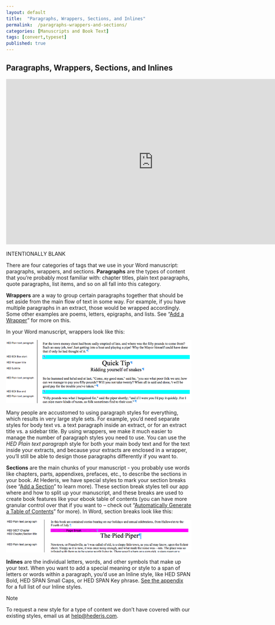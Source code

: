 ```yaml
---
layout: default
title:  "Paragraphs, Wrappers, Sections, and Inlines"
permalink:  /paragraphs-wrappers-and-sections/
categories: [Manuscripts and Book Text]
tags: [convert,typeset]
published: true
---
```


<section data-type="chapter" class="hsecchapter" data-hederis-type="hsecchapter" id="paragraphs-wrappers-and-sections" data-pi-attrs="id: paragraphs-wrappers-and-sections; data-tags: convert,typeset;" role="doc-chapter" data-tags="convert,typeset" data-author-name=" " data-book-title=" " title="Paragraphs, Wrappers, Sections, and Inlines"><h1 data-hederis-type="hblkchaptitle" class="hblkchaptitle" id="pOYe5Rplg">Paragraphs, Wrappers, Sections, and Inlines</h1><iframe width="800" height="450" src="https://www.youtube.com/embed/vAIajtvdjKM" frameborder="0" allow="accelerometer;encrypted-media;gyroscope;picture-in-picture" allowfullscreen="" id="pySUYZkSN"></iframe><p data-embedded-html="true" id="prJQaGqgk">INTENTIONALLY BLANK</p><p class="hblkp" data-hederis-type="hblkp" id="pSSJpkUWS">There are four categories of tags that we use in your Word manuscript: paragraphs, wrappers, and sections. <strong class="hspanstrong" data-hederis-type="hspanstrong" id="phwXtAoDH">Paragraphs</strong> are the types of content that you&#8217;re probably most familiar with: chapter titles, plain text paragraphs, quote paragraphs, list items, and so on all fall into this category.</p><p class="hblkp" data-hederis-type="hblkp" id="pL0XlhMop"><strong class="hspanstrong" data-hederis-type="hspanstrong" id="pDhK3vGUL">Wrappers</strong> are a way to group certain paragraphs together that should be set aside from the main flow of text in some way. For example, if you have multiple paragraphs in an extract, those would be wrapped accordingly. Some other examples are poems, letters, epigraphs, and lists. See &#8220;<a href="{% post_url 2020-07-25-18-AddaWrapper %}" data-hederis-type="hspana" id="pBOCw0jgu"><span class="Hyperlink" data-hederis-type="hspnspan" id="pfZyvEfr3">Add a Wrapper</span></a>&#8221; for more on this.</p><p class="hblkp" data-hederis-type="hblkp" id="pppjexk5F">In your Word manuscript, wrappers look like this:</p><img data-hederis-type="hblkimg" class="hblkimg" id="pdXS2Cty3" src="/images/wrapper1.png" data-img-src="wrapper1.png"/><p class="hblkp" data-hederis-type="hblkp" id="ptrpQvwQY">Many people are accustomed to using paragraph styles for everything, which results in very large style sets. For example, you&#8217;d need separate styles for body text vs. a text paragraph inside an extract, or for an extract title vs. a sidebar title. By using wrappers, we make it much easier to manage the number of paragraph styles you need to use. You can use the <em class="hspanem" data-hederis-type="hspanem" id="pE9P3ihYa">HED Plain text paragraph</em> style for both your main body text and for the text inside your extracts, and because your extracts are enclosed in a wrapper, you&#8217;ll still be able to design those paragraphs differently if you want to.</p><p class="hblkp" data-hederis-type="hblkp" id="pTqcme3J6"><strong class="hspanstrong" data-hederis-type="hspanstrong" id="pa4tmYzSB">Sections</strong> are the main chunks of your manuscript - you probably use words like chapters, parts, appendixes, prefaces, etc., to describe the sections in your book. At Hederis, we have special styles to mark your section breaks (see &#8220;<a href="{% post_url 2020-07-25-19-AddaSection %}" data-hederis-type="hspana" id="pIKaiSFYJ"><span class="Hyperlink" data-hederis-type="hspnspan" id="p76ksfdF2">Add a Section</span></a>&#8221; to learn more). These section break styles tell our app where and how to split up your manuscript, and these breaks are used to create book features like your ebook table of contents (you can have more granular control over that if you want to &#8211; check out &#8220;<a href="{% post_url 2020-07-25-20-AutomaticallyGenerateaTableofContents %}" data-hederis-type="hspana" id="pnUBAlRWl"><span class="Hyperlink" data-hederis-type="hspnspan" id="pJyTodyZJ">Automatically Generate a Table of Contents</span></a>&#8221; for more). In Word, section breaks look like this:</p><img data-hederis-type="hblkimg" class="hblkimg" id="p1iXfjBYV" src="/images/sectbr.png" data-img-src="sectbr.png"/><p class="hblkp" data-hederis-type="hblkp" id="piAeQ0tiB"><strong class="hspanstrong" data-hederis-type="hspanstrong" id="p4Ii6jiNh">Inlines</strong> are the individual letters, words, and other symbols that make up your text. When you want to add a special meaning or style to a span of letters or words within a paragraph, you&#8217;d use an Inline style, like HED SPAN Bold, HED SPAN Small Caps, or HED SPAN Key phrase. <a href="{% post_url 2020-07-25-55-ListofHederisWordStyles %}" data-hederis-type="hspana" id="pNP8cPYOx"><span class="Hyperlink" data-hederis-type="hspnspan" id="pDdEn0zn0">See the appendix</span></a> for a full list of our Inline styles.</p><aside class="hwprbox box" data-hederis-type="hwprbox" id="pFuOHsyjW" data-type="sidebar"><p class="hblktype" data-hederis-type="hblktype" id="pGSLIxdN1">Note</p><p class="hblkp" data-hederis-type="hblkp" id="pArwUk7sg">To request a new style for a type of content we don&#8217;t have covered with our existing styles, email us at <a href="mailto:help@hederis.com" data-hederis-type="hspana" id="pCipbUDGc"><span class="Hyperlink" data-hederis-type="hspnspan" id="pByUqHjxd">help@hederis.com</span></a>.</p></aside></section>